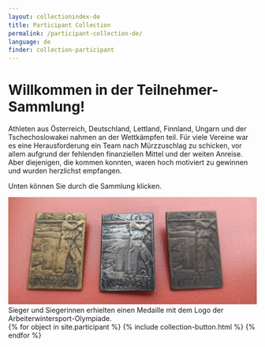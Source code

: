 ```yaml
---
layout: collectionindex-de
title: Participant Collection
permalink: /participant-collection-de/
language: de
finder: collection-participant
---
```


<h1>Willkommen in der Teilnehmer-Sammlung!</h1>
<p><span class="information">Athleten aus Österreich, Deutschland, Lettland, Finnland, Ungarn und der Tschechoslowakei nahmen an der Wettkämpfen teil. Für viele Vereine war es eine Herausforderung ein Team nach Mürzzuschlag zu schicken, vor allem aufgrund der fehlenden finanziellen Mittel und der weiten Anreise. Aber diejenigen, die kommen konnten, waren hoch motiviert zu gewinnen und wurden herzlichst empfangen.</span>
<p><span class="information">Unten können Sie durch die Sammlung klicken.</span></p>
<div class="grid-item" id="exhibit-image"><img src="../media/IMG_20210624_112333_long.jpg" class="img-fluid" alt="Medaillen für die Sieger">Sieger und Siegerinnen erhielten einen Medaille mit dem Logo der Arbeiterwintersport-Olympiade.</div>
<!--This adds the collection's objects.-->
{% for object in site.participant %}
    {% include collection-button.html %}
{% endfor %}